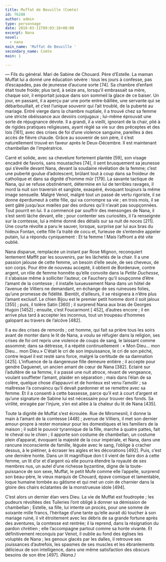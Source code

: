 ```yaml
---
title: Muffat de Beuville (Comte)
id: 76288
author: admin
type: personnage
date: 2010-03-11T09:03:18+00:00
excerpt: Nana
novel:
  - nana
main_name: 'Muffat de Beuville '
secondary_name: Comte
main: 1

---
```

— Fils du général. Mari de Sabine de Chouard. Père d’Estelle. La maman Muffat lui a donné une éducation sévère : tous les jours à confesse, pas d’escapades, pas de jeunesse d’aucune sorte [74]. Sa chambre d’enfant était toute froide; plus tard, à seize ans, lorsqu’il embrassait sa mère, chaque soir, il emportait jusque dans son sommeil la glace de ce baiser. Un jour, en passant, il a aperçu par une porte entre-bâillée, une servante qui se débarbouillait, et c’est l’unique souvenir qui l’ait troublé, de la puberté au mariage. Entré vierge dans la chambre nuptiale, il a trouvé chez sa femme une stricte obéissance aux devoirs conjugaux ; lui-même éprouvait une sorte de répugnance dévote. Il a grandi, il a vieilli, ignorant de la chair, plié à de rigides pratiques religieuses, ayant réglé sa vie sur des préceptes et des lois [161], avec des crises de foi d’une violence sanguine, pareilles à des accès de fièvre chaude. Grâce au souvenir de son père, il s’est naturellement trouvé en faveur après le Deux-Décembre. Il est maintenant chambellan de l’impératrice.

Carré et solide, avec sa chevelure fortement plantée [59], son visage encadré de favoris, sans moustaches [74], il sent brusquement sa jeunesse qui s’éveille devant Nana, devant la soudaine révélation de la femme; c’est une puberté goulue d’adolescent, brûlant tout à coup dans sa froideur de catholique et dans sa dignité d’homme mûr [179]. La savante tactique de Nana, qui se refuse obstinément, détermine en lui de terribles ravages, il mord la nuit son traversin et sanglote, exaspéré, évoquant toujours la même image sensuelle. Malgré Venot, malgré tout un passé de vertu rigoriste, il se donne éperdumeut à cette fille, qui va corrompre sa vie ; en trois mois, il se sent gâté jusqu’aux mœlles par des ordures qu’il n’avait pas soupçonnées. Tout pourrit en lui. Il a commencé par souffrir des mensonges de Nana, il s’est senti lâche devant, elle ; pour contenter ses curiosités, il l’a renseignée sur la comtesse, lui a même donné des détails sur sa nuit de noces [211]. Une courte révolte a paru le sauver, lorsque, surprise par lui aux bras du hideux Fontan, cette fille l’a traité de cocu et, furieuse de s’entendre appeler putain, lui a répondu cyniquement : Et ta femme ! Mais l’affront a été vite oublié.

Nana disparue, remplacée un instant par Rose Mignon, reconquiert lentement Maffit par les souvenirs, par les lâchetés de la chair. Il a une passion jalouse de cette femme, un besoin d’elle seule, de ses cheveux, de son corps. Pour être de nouveau accepté, il obtient de Bordenave, contre argent, un rôle de femme honnête qu’elle convoite dans la _Petite Duchesse,_ il s’abaisse même à solliciter l’auteur, ce Fauchery qu’il soupçonne d’être l’amant de la comtesse ; il installe luxueusement Nana dans un hôtel de l’avenue de Villiers ne demandant, en échange de ses ruineuses folies, qu’une promesse de fidélité. Bientôt, d’ailleurs, il se résignera à n’être plus l’amant exclusif. Le chien Bijou est le premier petit homme dont il soit jaloux [355] ; puis, il tolère Satin [360] ; il surprend Nana aux bras de Georges Hugon [1452] ; ensuite, c’est Foucarmont [ 452], d’autres encore ; il en arrive plus tard à accepter les inconnus, tout un troupeau d’hommes galopant au travers de l’alcôve [482].

Il a eu des crises de remords ; cet homme, qui fait sa prière tous les soirs avant de monter dans le lit de Nana, a voulu se réfugier dans la religion, ses crises de foi ont repris une violence de coups de sang, le laissant comme assommé; dans sa détresse, il a répété continuellement : « Mon Dieu&#8230; mon Dieu&#8230; mon Dieu.» C’était le cri de son impuissance, le cri de son péché, contre lequel il est resté sans force, malgré la certitude de sa damnation [425]. L’influence de la dangereuse fille demeure entière ; il accepte pour gendre Daguenet, un ancien amant de cœur de Nana [382]. Eclairé sur l’adultère de sa femme, il a passé une nuit atroce, rèvant de vengeance, voulant souffleter l’amant, plaider en séparation ; mais dans l’élan de sa colère, quelque chose d’appauvri et de honteux est venu l’amollir ; sa maîtresse l’a convaincu qu’il devait pardonner et se remettre avec sa femme. Et il a consenti à cette bassesse, parce qu’il est à court d’argent et qu’une signature de Sabine lui est nécessaire pour trouver des fonds. Sa virilité, enragée par l’injure, s’en est allée à la chaleur du lit de Nana [435].

Toute la dignité de Muffat s’est écroulée. Rue de Miromesnil, il donne la main à l’amant de la comtesse [448] ; avenue de Villiers, il met son dernier amour-propre à rester monsieur pour les domestiques et les familiers de la maison ; il subit le pouvoir tyrannique de la fille, marche à quatre pattes, fait le cheval ou le chien ; il apporte son costume de chambellan, un costume plein d’apparat, évoquant la majesté de la cour impériale, et Nana, dans une rancune inconsciente de famille, léguée avec le sang, l’oblige à cracher dessus, à le piétiner, à écraser les aigles et les décorations [492]. Puis, c’est une dernière honte. Dans un lit magnifique don t il vient de faire don à cette femme, un lit d’or et d’argent où elle pourra étendre la royauté de ses membres nus, un autel d’une richesse byzantine, digne de la toute-puissance de son sexe, Muffat, le petit Mufe comme elle l’appelle, surprend son beau-père, le vieux marquis de Chouard, épave comique et lamentable, loque humaine tombée au gâtisme et qui met un coin de charnier dans la gloire des chairs éclatantes de la monstrueuse idole [494].

C’est alors un dernier élan vers Dieu. La vie de Muffat est foudroyée ; les pudeurs révoltées des Tuileries l’ont obligé à donner sa démission de chambellan ; Estelle, sa fille, lui intente un procès, pour une somme de soixante mille francs, l’héritage d’une tante qu’elle aurait dû toucher à son mariage ruiné, il vit étroitement avec les débris de sa grande fortune après des aventures, la comtesse est rentrée; il la reprend, dans la résignation du pardon chrétien ; elle l’accompagne partout comme sa honte vivante. Et définitivement reconquis par Venot, il oublie au fond des églises les voluptés de Nana ; les genoux glacés par les dalles, il retrouve ses jouissances d’autrefois, les spasmes de ses muscles et les ébranlements délicieux de son intelligence, dans une même satisfaction des obscurs besoins de son être [497]. _(Nana.)_